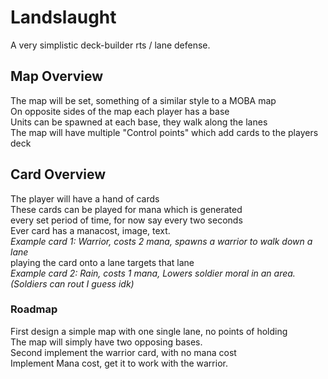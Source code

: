 # Landslaught
A very simplistic deck-builder rts / lane defense.

## Map Overview
The map will be set, something of a similar style to a MOBA map<br/>
On opposite sides of the map each player has a base<br/>
Units can be spawned at each base, they walk along the lanes<br/>
The map will have multiple "Control points" which add cards to the players deck<br/>

## Card Overview
The player will have a hand of cards<br/>
These cards can be played for mana which is generated<br/>
every set period of time, for now say every two seconds<br/>
Ever card has a manacost, image, text.<br/>
*Example card 1: Warrior, costs 2 mana, spawns a warrior to walk down a lane*<br/>
playing the card onto a lane targets that lane<br/>
*Example card 2: Rain, costs 1 mana, Lowers soldier moral in an area. (Soldiers can rout I guess idk)*

### Roadmap
First design a simple map with one single lane, no points of holding<br/>
The map will simply have two opposing bases.<br/>
Second implement the warrior card, with no mana cost<br/>
Implement Mana cost, get it to work with the warrior.<br/>
